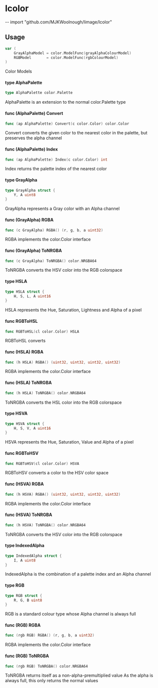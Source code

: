 # lcolor
--
    import "github.com/MJKWoolnough/limage/lcolor"


## Usage

```go
var (
	GrayAlphaModel = color.ModelFunc(grayAlphaColourModel)
	RGBModel       = color.ModelFunc(rgbColourModel)
)
```
Color Models

#### type AlphaPalette

```go
type AlphaPalette color.Palette
```

AlphaPalette is an extension to the normal color.Palette type

#### func (AlphaPalette) Convert

```go
func (ap AlphaPalette) Convert(c color.Color) color.Color
```
Convert converts the given color to the nearest color in the palette, but
preserves the alpha channel

#### func (AlphaPalette) Index

```go
func (ap AlphaPalette) Index(c color.Color) int
```
Index returns the palette index of the nearest color

#### type GrayAlpha

```go
type GrayAlpha struct {
	Y, A uint8
}
```

GrayAlpha represents a Gray color with an Alpha channel

#### func (GrayAlpha) RGBA

```go
func (c GrayAlpha) RGBA() (r, g, b, a uint32)
```
RGBA implements the color.Color interface

#### func (GrayAlpha) ToNRGBA

```go
func (c GrayAlpha) ToNRGBA() color.NRGBA64
```
ToNRGBA converts the HSV color into the RGB colorspace

#### type HSLA

```go
type HSLA struct {
	H, S, L, A uint16
}
```

HSLA represents the Hue, Saturation, Lightness and Alpha of a pixel

#### func  RGBToHSL

```go
func RGBToHSL(cl color.Color) HSLA
```
RGBToHSL converts

#### func (HSLA) RGBA

```go
func (h HSLA) RGBA() (uint32, uint32, uint32, uint32)
```
RGBA implements the color.Color interface

#### func (HSLA) ToNRGBA

```go
func (h HSLA) ToNRGBA() color.NRGBA64
```
ToNRGBA converts the HSL color into the RGB colorspace

#### type HSVA

```go
type HSVA struct {
	H, S, V, A uint16
}
```

HSVA represents the Hue, Saturation, Value and Alpha of a pixel

#### func  RGBToHSV

```go
func RGBToHSV(cl color.Color) HSVA
```
RGBToHSV converts a color to the HSV color space

#### func (HSVA) RGBA

```go
func (h HSVA) RGBA() (uint32, uint32, uint32, uint32)
```
RGBA implements the color.Color interface

#### func (HSVA) ToNRGBA

```go
func (h HSVA) ToNRGBA() color.NRGBA64
```
ToNRGBA converts the HSV color into the RGB colorspace

#### type IndexedAlpha

```go
type IndexedAlpha struct {
	I, A uint8
}
```

IndexedAlpha is the combination of a palette index and an Alpha channel

#### type RGB

```go
type RGB struct {
	R, G, B uint8
}
```

RGB is a standard colour type whose Alpha channel is always full

#### func (RGB) RGBA

```go
func (rgb RGB) RGBA() (r, g, b, a uint32)
```
RGBA implements the color.Color interface

#### func (RGB) ToNRGBA

```go
func (rgb RGB) ToNRGBA() color.NRGBA64
```
ToNRGBA returns itself as a non-alpha-premultiplied value As the alpha is always
full, this only returns the normal values
